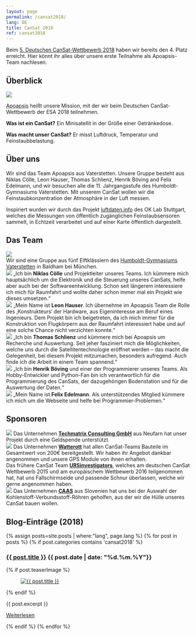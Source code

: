 ```yaml
---
layout: page
permalink: /cansat2018/
lang: DE
title: CanSat 2018
ref: cansat2018
---
```


Beim [5. Deutschen CanSat-Wettbewerb 2018](https://www.cansat.de/wettbewerb-2018) haben wir bereits den 4. Platz erreicht. Hier könnt ihr alles über unsere erste Teilnahme als Apoapsis-Team nachlesen.

## Überblick

<div class="page-banner">
  <img src="{{ site.baseurl }}/images/logo-1024x512.png" />
  <div>
    <p><abbr title="Apoapsis ist ein Begriff aus der Astronomie: Er beschreibt den Punkt, an dem ein Körper in seiner Umlaufbahn um einen Zentralkörper weitestmöglich von diesem Zentralkörper entfernt ist.">Apoapsis</abbr> heißt unsere Mission, mit der wir beim Deutschen CanSat-Wettbewerb der ESA 2018 teilnehmen.</p>
    <p><strong>Was ist ein CanSat?</strong> Ein Minisatellit in der Größe einer Getränkedose.</p>
    <p><strong>Was macht unser CanSat?</strong> Er misst Luftdruck, Temperatur und Feinstaubbelastung.</p>
  </div>
</div>

## Über uns

Wir sind das Team Apoapsis aus Vaterstetten. Unsere Gruppe besteht aus Niklas Cölle, Leon Hauser, Thomas Schlienz, Henrik Böving and Felix Edelmann, und wir besuchen alle die 11. Jahrgangsstufe des Humboldt-Gymnasiums Vaterstetten. Mit unserem CanSat wollen wir die Feinstaubkonzentration der Atmosphäre in der Luft messen.

Inspiriert wurden wir durch das Projekt [luftdaten.info](http://luftdaten.info) des OK Lab Stuttgart, welches die Messungen von öffentlich zugänglichen Feinstaubsensoren sammelt, in Echtzeit verarbeitet und auf einer Karte öffentlich dargestellt.

## Das Team

<div class="page-banner">
  <img src="{{ site.baseurl }}/images/hgv-425x250.jpg" />
  <div>Wir sind eine Gruppe aus fünf Elftklässlern des <a href="http://www.humboldt-gym.de/">Humboldt-Gymnasiums Vaterstetten</a> in Baldham bei München.</div>
</div>

<section class="team-member-presentation" id="niklas">
  <img src="{{ site.baseurl }}/images/team-member-niklas.jpg" />
  <span>„Ich bin <strong>Niklas Cölle</strong> und Projektleiter unseres Teams. Ich kümmere mich hauptsächlich um die Elektronik und die Steuerung unseres CanSats, helfe aber auch bei der Softwareentwicklung. Schon seit längerem interessiere ich mich für Raumfahrt und wollte daher schon immer mal ein Projekt wie dieses umsetzen.“</span>
</section>

<section class="team-member-presentation" id="leon">
  <img src="{{ site.baseurl }}/images/team-member-leon.jpg" />
  <span>„Mein Name ist <strong>Leon Hauser</strong>. Ich übernehme im Apoapsis Team die Rolle des ‚Konstrukteurs‘ der Hardware, aus Eigeninteresse am Beruf eines Ingenieurs. Dem Projekt bin ich beigetreten, da ich mich immer für die Konstruktion von Flugkörpern aus der Raumfahrt interessiert habe und auf eine solche Chance nicht verzichten konnte.“</span>
</section>

<section class="team-member-presentation" id="thomas">
  <img src="{{ site.baseurl }}/images/team-member-thomas.jpg" />
  <span>„Ich bin <strong>Thomas Schlienz</strong> und kümmere mich bei Apoapsis um Recherche und Auswertung. Seit jeher fasziniert mich die Möglichkeiten, welche uns durch die Satellitentechnologie eröffnet werden – das macht die Gelegenheit, bei diesem Projekt mitzumachen, besonders aufregend. Auch finde ich die Arbeit in einem Team spannend.“</span>
</section>

<section class="team-member-presentation" id="henrik">
  <img src="{{ site.baseurl }}/images/team-member-henrik.jpg" />
  <span>„Ich bin <strong>Henrik Böving</strong> und einer der Programmierer unseres Teams. Als Hobby-Entwickler und Python-Fan bin ich verantwortlich für die Programmierung des CanSats, der dazugehörigen Bodenstation und für die Auswertung der Daten.“</span>
</section>

<section class="team-member-presentation" id="felix">
  <img src="{{ site.baseurl }}/images/team-member-felix.jpg" />
  <span>„Mein Name ist <strong>Felix Edelmann</strong>. Als unterstützendes Mitglied kümmere ich mich um die Webseite und helfe bei Programmier-Problemen.“</span>
</section>

## Sponsoren

<section class="sponsor-presentation" id="techmatrix">
  <a href="https://www.techmatrix.de/"><img src="{{ site.baseurl }}/images/sponsoren/Techmatrix_CMYK.png" /></a>
  <span>Das Unternehmen <a href="https://www.techmatrix.de/"><strong>Techmatrix Consulting GmbH</strong></a> aus Neufarn hat unser Projekt durch eine Geldspende unterstützt.</span>
</section>

<section class="sponsor-presentation" id="watterott">
  <a href="https://www.watterott.com/"><img src="{{ site.baseurl }}/images/sponsoren/Watterott.png" /></a>
  <span>Das Unternehmen <a href="https://www.watterott.com/"><strong>Watterott</strong></a> hat allen CanSat-Teams Bauteile im Gesamtwert von 200€ bereitgestellt. Wir haben ihr Angebot dankbar angenommen und unsere GPS Module von ihnen erhalten.</span>
</section>

<section class="sponsor-presentation" id="urs-investigators">
  <span>Das frühere CanSat Team <a href="https://ursinvestigators.blogspot.com/"><strong>URSinvestigators</strong></a>, welches am deutschen CanSat Wettbewerb 2015 und am europäischem Wettbewerb 2016 teilgenommen hat, hat uns Fallschirmseide und passende Schnur überlassen, welche wir gerne angenommen haben.</span>
</section>

<section class="sponsor-presentation" id="caas">
  <a href="http://www.carbontubes.eu/"><img src="{{ site.baseurl }}/images/sponsoren/caas.png" /></a>
  <span>Das Unternehmen <a href="http://www.carbontubes.eu/"><strong>CAAS</strong></a> aus Slovenien hat uns bei der Auswahl der Kohlenstoff-Verbundsstoff-Röhren geholfen, aus der wir die Hülle unseres CanSat bauen wollen.</span>
</section>

## Blog-Einträge (2018)

{% assign posts=site.posts | where:"lang", page.lang %}
{% for post in posts %}
{% if post.categories contains 'cansat2018' %}
<article class="post clearfix">
  <h3><a href="{{ site.baseurl }}{{ post.url }}">{{ post.title }}</a> <span class="meta">{{ post.date | date: "%d.%m.%Y"}}</span></h3>

  {% if post.teaserImage %}
    <figure class="teaser-image">
      <a href="{{ post.url }}">
        <img src="{{ post.teaserImage }}" alt="{{ post.title }}" />
      </a>
    </figure>
  {% endif %}

  <div class="entry">
    {{ post.excerpt }}
  </div>

  <a href="{{ site.baseurl }}{{ post.url }}" class="read-more">Weiterlesen</a>
</article>
{% endif %}
{% endfor %}